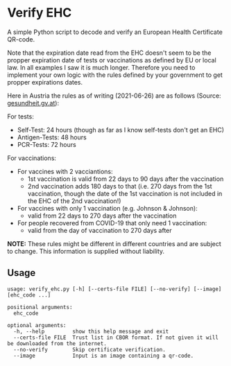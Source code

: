 Verify EHC
==========

A simple Python script to decode and verify an European Health Certificate QR-code.

Note that the expiration date read from the EHC doesn't seem to be the propper
expiration date of tests or vaccinations as defined by EU or local law. In all
examples I saw it is much longer. Therefore you need to implement your own logic
with the rules defined by your government to get propper expirations dates.

Here in Austria the rules as of writing (2021-06-26) are as follows (Source:
[gesundheit.gv.at](https://www.gesundheit.gv.at/service/gruener-pass/inhalt#heading_Was_bekomme_ich_ein_Impfzertifikat_und_wie_lange_gilt_es_)):

For tests:

* Self-Test: 24 hours (though as far as I know self-tests don't get an EHC)
* Antigen-Tests: 48 hours
* PCR-Tests: 72 hours

For vaccinations:

* For vaccines with 2 vacciantions:
  - 1st vaccination is valid from 22 days to 90 days after the vaccination
  - 2nd vaccination adds 180 days to that (i.e. 270 days from the 1st vaccination,
    though the date of the 1st vaccination is not included in the EHC of the 2nd
    vaccination!)
* For vaccines with only 1 vaccination (e.g. Johnson & Johnson):
  - valid from 22 days to 270 days after the vaccination
* For people recovered from COVID-19 that only need 1 vaccination:
  - valid from the day of vaccination to 270 days after

**NOTE:** These rules might be different in different countries and are subject
to change. This information is supplied without liability.

Usage
-----

```plain
usage: verify_ehc.py [-h] [--certs-file FILE] [--no-verify] [--image] [ehc_code ...]

positional arguments:
  ehc_code

optional arguments:
  -h, --help         show this help message and exit
  --certs-file FILE  Trust list in CBOR format. If not given it will be downloaded from the internet.
  --no-verify        Skip certificate verification.
  --image            Input is an image containing a qr-code.
```
